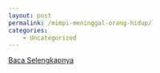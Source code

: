 ```yaml
---
layout: post
permalink: /mimpi-meninggal-orang-hidup/
categories:
    - Uncategorized
---
```


[Baca Selengkapnya](/07)